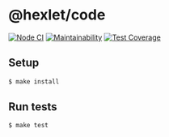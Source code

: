 # @hexlet/code

[![Node CI](https://github.com/NLIDie/backend-project-lvl2/workflows/.github/workflows/nodejs.yml/badge.svg)](https://github.com/NLIDie/backend-project-lvl2/actions?query=workflow%3A.github%2Fworkflows%2Fnodejs.yml)
[![Maintainability](https://api.codeclimate.com/v1/badges/140de6ed10660c022546/maintainability)](https://codeclimate.com/github/NLIDie/backend-project-lvl2/maintainability)
[![Test Coverage](https://api.codeclimate.com/v1/badges/140de6ed10660c022546/test_coverage)](https://codeclimate.com/github/NLIDie/backend-project-lvl2/test_coverage)

## Setup

```sh
$ make install
```

## Run tests

```sh
$ make test
```
